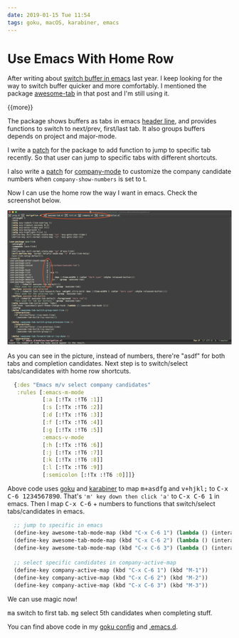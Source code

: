 ```yaml
---
date: 2019-01-15 Tue 11:54
tags: goku, macOS, karabiner, emacs
---
```


# Use Emacs With Home Row

After writing about [switch buffer in emacs][1] last year. I keep looking for the way to switch buffer quicker and more comfortably. I mentioned the package [awesome-tab][2] in that post and I'm still using it.

{{more}}

The package shows buffers as tabs in emacs [header line][3], and provides functions to switch to next/prev, first/last tab. It also groups buffers depends on project and major-mode.

I write a [patch][4] for the package to add function to jump to specific tab recently. So that user can jump to specific tabs with different shortcuts.

I also write a [patch][5] for [company-mode][6] to customize the company candidate numbers when `company-show-numbers` is set to t.

Now I can use the home row the way I want in emacs. Check the screenshot below.

![image showing home row navigation for company and tab][image-1]

As you can see in the picture, instead of numbers, there're "asdf" for both tabs and completion candidates. Next step is to switch/select tabs/candidates with home row shortcuts.

```clojure
  {:des "Emacs m/v select company candidates"
   :rules [:emacs-m-mode
           [:a [:!Tx :!T6 :1]]
           [:s [:!Tx :!T6 :2]]
           [:d [:!Tx :!T6 :3]]
           [:f [:!Tx :!T6 :4]]
           [:g [:!Tx :!T6 :5]]
           :emacs-v-mode
           [:h [:!Tx :!T6 :6]]
           [:j [:!Tx :!T6 :7]]
           [:k [:!Tx :!T6 :8]]
           [:l [:!Tx :!T6 :9]]
           [:semicolon [:!Tx :!T6 :0]]]}
```

Above code uses [goku][7] and [karabiner][8] to map <kbd>m+asdfg</kbd> and <kbd>v+hjkl;</kbd> to <kbd>C-x C-6 1234567890</kbd>. That's `'m' key down then click 'a'` to <kbd>C-x C-6 1</kbd> in emacs. Then I map <kbd>C-x C-6</kbd> + numbers to functions that switch/select tabs/candidates in emacs.

```lisp
  ;; jump to specific in emacs
  (define-key awesome-tab-mode-map (kbd "C-x C-6 1") (lambda () (interactive) (awesome-tab-jump ?a)))
  (define-key awesome-tab-mode-map (kbd "C-x C-6 2") (lambda () (interactive) (awesome-tab-jump ?s)))
  (define-key awesome-tab-mode-map (kbd "C-x C-6 3") (lambda () (interactive) (awesome-tab-jump ?d)))

  ;; select specific candidates in company-active-map
  (define-key company-active-map (kbd "C-x C-6 1") (kbd "M-1"))
  (define-key company-active-map (kbd "C-x C-6 2") (kbd "M-2"))
  (define-key company-active-map (kbd "C-x C-6 3") (kbd "M-3"))
```

We can use magic now!

<kbd>ma</kbd> switch to first tab. <kbd>mg</kbd> select 5th candidates when completing stuff.

You can find above code in my [goku config][9] and [.emacs.d][10].

[1]: /2018/09/26/switch-buffer-in-emacs
[2]: https://github.com/manateelazycat/awesome-tab
[3]: http://www.gnu.org/s/emacs/manual/html_node/elisp/Header-Lines.html "links to gnu elisp doc"
[4]: https://github.com/yqrashawn/awesome-tab "fork gh repo of awesome-tab"
[5]: https://github.com/company-mode/company-mode/pull/859 "pr to emacs company-mode"
[6]: https://github.com/company-mode/company-mode "github repo"
[7]: https://github.com/yqrashawn/GokuRakuJoudo
[8]: https://github.com/tekezo/Karabiner-Elements
[9]: https://github.com/yqrashawn/yqdotfiles/blob/master/.config/karabiner.edn
[10]: https://github.com/yqrashawn/.emacs.d
[image-1]: ./_emacs-home-row.png "emacs home row"
